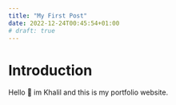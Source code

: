 ```yaml
---
title: "My First Post"
date: 2022-12-24T00:45:54+01:00
# draft: true
---
```


# Introduction

Hello 👋 im Khalil and this is my portfolio website.
